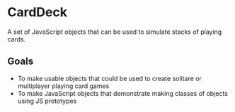 CardDeck
========

A set of JavaScript objects that can be used to simulate stacks of playing cards.


Goals
-----

* To make usable objects that could be used to create solitare or multiplayer playing card games
* To make JavaScript objects that demonstrate making classes of objects using JS prototypes
